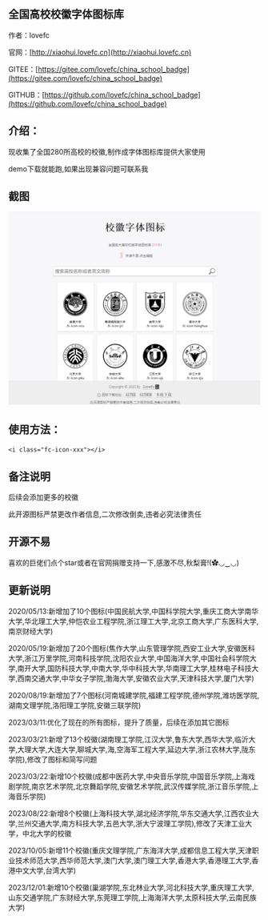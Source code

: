 ## 全国高校校徽字体图标库

作者：lovefc

官网：[http://xiaohui.lovefc.cn](http://xiaohui.lovefc.cn)

GITEE：[https://gitee.com/lovefc/china_school_badge](https://gitee.com/lovefc/china_school_badge) 

GITHUB：[https://github.com/lovefc/china_school_badge](https://github.com/lovefc/china_school_badge) 

## 介绍：

现收集了全国280所高校的校徽,制作成字体图标库提供大家使用

demo下载就能跑,如果出现兼容问题可联系我

## 截图

![avatar](/jietu.jpg)

## 使用方法：

`<i class="fc-icon-xxx"></i>`

## 备注说明

后续会添加更多的校徽

此开源图标严禁更改作者信息,二次修改倒卖,违者必究法律责任

## 开源不易

喜欢的巨佬们点个star或者在官网捐赠支持一下,感激不尽,秋梨膏!(✿◡‿◡)

## 更新说明

2020/05/13:新增加了10个图标(中国民航大学,中国科学院大学,重庆工商大学南华大学,华北理工大学,仲恺农业工程学院,浙江理工大学,北京工商大学,广东医科大学,南京财经大学)

2020/05/19:新增加了20个图标(焦作大学,山东管理学院,西安工业大学,安徽医科大学,浙江万里学院,河南科技学院,沈阳农业大学,中国海洋大学,中国社会科学院大学,南开大学,国防科技大学,中南大学,华中科技大学,华南理工大学,桂林电子科技大学,西南交通大学,中华女子学院,渤海大学,安徽农业大学,天津科技大学,厦门大学)

2020/08/19:新增加了7个图标(河南城建学院,福建工程学院,德州学院,潍坊医学院,湖南文理学院,洛阳理工学院,安徽三联学院)

2023/03/11:优化了现在的所有图标，提升了质量，后续在添加其它图标

2023/03/21:新增了13个校徽(湖南理工学院,江汉大学,鲁东大学,西华大学,临沂大学,大理大学,大连大学,聊城大学,海,空海军工程大学,延边大学,浙江农林大学,陇东学院),修改了图标和简写问题

2023/03/22:新增10个校徽(成都中医药大学,中央音乐学院,中国音乐学院,上海戏剧学院,南京艺术学院,北京舞蹈学院,安徽艺术学院,武汉传媒学院,浙江音乐学院,上海音乐学院)

2023/08/22:新增8个校徽(上海科技大学,湖北经济学院,华东交通大学,江西农业大学,兰州交通大学,南方科技大学,五邑大学,浙大宁波理工学院),修改了天津工业大学，中北大学的校徽

2023/10/05:新增11个校徽(重庆文理学院,广东海洋大学,成都信息工程大学,天津职业技术师范大学,西华师范大学,澳门大学,澳门理工大学,香港大学,香港理工大学,香港中文大学,台湾大学)

2023/12/01:新增10个校徽(巢湖学院,东北林业大学,河北科技大学,重庆理工大学,山东交通学院,广东财经大学,东莞理工学院,上海海洋大学,太原科技大学,云南民族大学)